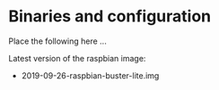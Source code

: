 # Binaries and configuration

Place the following here ...

Latest version of the raspbian image:

* 2019-09-26-raspbian-buster-lite.img
